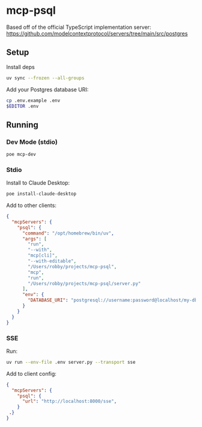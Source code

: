 # mcp-psql

Based off of the official TypeScript implementation server: https://github.com/modelcontextprotocol/servers/tree/main/src/postgres

## Setup

Install deps

```bash
uv sync --frozen --all-groups
```

Add your Postgres database URI:

```bash
cp .env.example .env
$EDITOR .env
```

## Running

### Dev Mode (stdio)

```bash
poe mcp-dev
```

### Stdio

Install to Claude Desktop:

```bash
poe install-claude-desktop
```

Add to other clients:

```json
{
  "mcpServers": {
    "psql": {
      "command": "/opt/homebrew/bin/uv",
      "args": [
        "run",
        "--with",
        "mcp[cli]",
        "--with-editable",
        "/Users/robby/projects/mcp-psql",
        "mcp",
        "run",
        "/Users/robby/projects/mcp-psql/server.py"
      ],
      "env": {
        "DATABASE_URI": "postgresql://username:password@localhost/my-db"
      }
    }
  }
}
```

### SSE

Run:

```bash
uv run --env-file .env server.py --transport sse
```

Add to client config:

```json
{
  "mcpServers": {
    "psql": {
      "url": "http://localhost:8000/sse",
    }
 .}
}
```